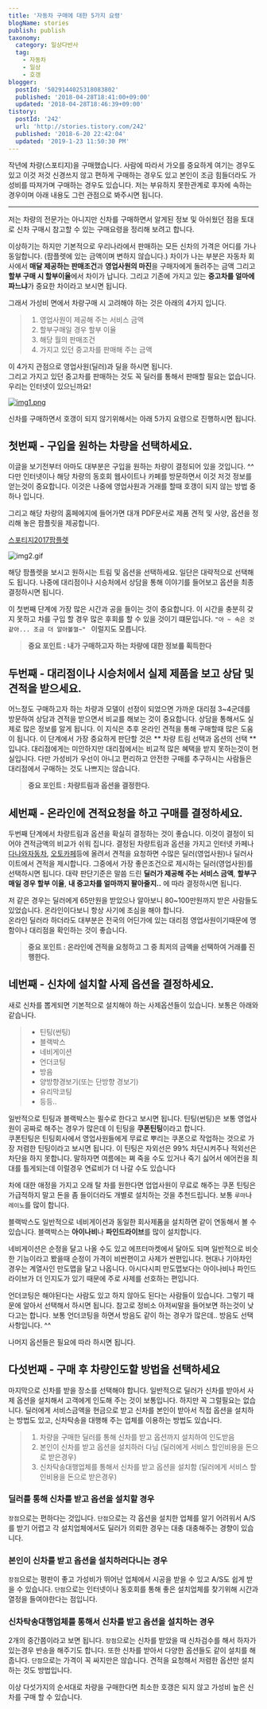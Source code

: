 ```yaml
---
title: '자동차 구매에 대한 5가지 요령'
blogName: stories
publish: publish
taxonomy:
  category: 일상다반사
  tag:
    - 자동차
    - 일상
    - 호갱
blogger:
  postId: '5029144025318083802'
  published: '2018-04-28T18:41:00+09:00'
  updated: '2018-04-28T18:46:39+09:00'
tistory:
  postId: '242'
  url: 'http://stories.tistory.com/242'
  published: '2018-6-20 22:42:04'
  updated: '2019-1-23 11:50:30 PM'
---
```


작년에 차량(스포티지)을 구매했습니다.
사람에 따라서 가오를 중요하게 여기는 경우도 있고 이것 저것 신경쓰지 않고 편하게 구매하는 경우도 있고 본인이 조금 힘들더라도 가성비를 따져가며 구매하는 경우도 있습니다.
저는 부유하지 못한관계로 후자에 속하는 경우이며 아래 내용도 그런 관점으로 봐주시면 됩니다.

---

저는 차량의 전문가는 아니지만 신차를 구매하면서 알게된 정보 및 아쉬웠던 점을 토대로 신차 구매시 참고할 수 있는 구매요령을 정리해 보려고 합니다.

이상하기는 하지만 기본적으로 우리나라에서 판매하는 모든 신차의 가격은 어디를 가나 동일합니다. (팜플렛에 있는 금액이며 변하지 않습니다.)
차이가 나는 부분은 자동차 회사에서 **매달 제공하는 판매조건**과 **영업사원의 마진**을 구매자에게 돌려주는 금액 그리고 **할부 구매 시 할부이율**에서 차이가 납니다.
그리고 기존에 가지고 있는 **중고차를 얼마에 파느냐**가 중요한 차이라고 보시면 됩니다.

그래서 가성비 면에서 차량구매 시 고려해야 하는 것은 아래의 4가지 입니다.

> 1. 영업사원이 제공해 주는 서비스 금액
> 2. 할부구매일 경우 할부 이율
> 3. 해당 월의 판매조건
> 4. 가지고 있던 중고차를 판매해 주는 금액

이 4가지 관점으로 영업사원(딜러)과 딜을 하시면 됩니다.  
그리고 가지고 있던 중고차를 판매하는 것도 꼭 딜러를 통해서 판매할 필요는 없습니다. 우리는 인터넷이 있으닌까요!

[![img1.png](images/spotgeQL.jpg)](images/spotgeQL.jpg)

신차를 구매하면서 호갱이 되지 않기위해서는 아래 5가지 요령으로 진행하시면 됩니다.

## 첫번째 - 구입을 원하는 차량을 선택하세요.

이글을 보기전부터 아마도 대부분은 구입을 원하는 차량이 결정되어 있을 것입니다. ^^
다만 인터넷이나 해당 차량의 동호회 웹사이트나 카페를 방문하면서 이것 저것 정보를 얻는것이 중요합니다.
이것은 나중에 영업사원과 거래를 할때 호갱이 되지 않는 방법 중 하나 입니다.

그리고 해당 차량의 홈페에지에 들어가면 대개 PDF문서로 제품 견적 및 사양, 옵션을 정리해 놓은 팜플릿을 제공합니다.

[스포티지2017팜플렛](http://www.kia.com/content/dam/kwcms/kr/ko/files/RQL/price/price_sportageql.pdf)

![img2.gif](images/img2.png)

해당 팜플렛을 보시고 원하시는 트림 및 옵션을 선택하세요. 일단은 대략적으로 선택해도 됩니다. 나중에 대리점이나 시승처에서 상담을 통해 이야기를 들어보고 옵션을 최종 결정하시면 됩니다.

이 첫번째 단계에 가장 많은 시간과 공을 들이는 것이 중요합니다. 이 시간을 충분히 갖지 못하고 차를 구입 할 경우 많은 후회를 할 수 있을 것이기 떄문입니다.
`"아 ~ 속은 것 같아... 조금 더 알아볼껄~" `
이럴지도 모릅니다.

> **중요 포인트 : 내가 구매하고자 하는 차량에 대한 정보를 획득한다**

## 두번째 - 대리점이나 시승처에서 실제 제품을 보고 상담 및 견적을 받으세요.

어느정도 구매하고자 하는 차량과 모델이 선정이 되었으면 가까운 대리점 3~4군데를 방문하여 상담과 견적을 받으면서 비교를 해보는 것이 중요합니다.
상담을 통해서도 실제로 많은 정보를 알게 됩니다. 이 지식은 추후 온라인 견적을 통해 구매할때 많은 도움이 됩니다.
이 단계에서 가장 중요하게 판단할 것은 ** 차량 트림 선택과 옵션의 선택 ** 입니다.
대리점에게는 미안하지만 대리점에서는 비교적 많은 혜택을 받지 못하는것이 현실입니다.
다만 가성비가 우선이 아니고 편리하고 안전한 구매를 추구하시는 사람들은 대리점에서 구매하는 것도 나쁘지는 않습니다.

> **중요 포인트 : 차량트림과 옵션을 결정한다.**

## 세번째 - 온라인에 견적요청을 하고 구매를 결정하세요.

두번째 단계에서 차량트림과 옵션을 확실히 결정하는 것이 좋습니다. 이것이 결정이 되어야 견적금액의 비교가 쉬워 집니다.
결정된 차량트림과 옵션을 가지고 인터넷 카페나 [다나와자동차](http://auto.danawa.com), [오토카페](http://www.autocafe.co.kr)등에 올려서 견적을 요청하면 수많은 딜러(영업사원)나 딜러사이트에서 견적을 제시합니다. 그중에서 가장 좋은조건으로 제시하는 딜러(영업사원)를 선택하시면 됩니다.
대략 판단기준은 말씀 드린 **딜러가 제공해 주는 서비스 금액**, **할부구매일 경우 할부 이율**, **내 중고차를 얼마까지 팔아줄지..** 에 따라 결정하시면 됩니다.

저 같은 경우는 딜러에게 65만원을 받았으나 알아보니 80~100만원까지 받은 사람들도 있었습니다.
온라인이다보니 항상 사기에 조심을 해야 합니다.  
온라인 딜러라 하더라도 대부분은 전국의 어딘가에 있는 대리점 영업사원이기때문에 명함이나 대리점을 확인하는 것이 좋습니다.

> **중요 포인트 : 온라인에 견적을 요청하고 그 중 최저의 금액을 선택하여 거래를 진행한다.**

## 네번째 - 신차에 설치할 사제 옵션을 결정하세요.

새로 신차를 뽑게되면 기본적으로 설치해야 하는 사제옵션들이 있습니다.
보통은 아래와 같습니다.

> - 틴팅(썬팅)
> - 블랙박스
> - 네비게이션
> - 언더코팅
> - 방음
> - 양방향경보기(또는 단방향 경보기)
> - 유리막코팅
> - 등등..

일반적으로 틴팅과 블랙박스는 필수로 한다고 보시면 됩니다.
틴팅(썬팅)은 보통 영업사원이 공짜로 해주는 경우가 많은데 이 틴팅을 **쿠폰틴팅**이라고 합니다.  
쿠폰틴팅은 틴팅회사에서 영업사원들에게 무료로 뿌리는 쿠폰으로 작업하는 것으로 가장 저렴한 틴팅이라고 보시면 됩니다.
이 틴팅은 자외선은 99% 차단시켜주나 적외선은 차단을 하지 못합니다. 말하자면 여름에는 쪄 죽을 수도 있거나 죽기 싫어서 에어컨을 최대를 틀게되는데 이럴경우 연료비가 더 나갈 수도 있습니다

차에 대한 애정을 가지고 오래 탈 차를 원한다면 업업사원이 무료로 해주는 쿠폰 틴팅은 가급적하지 말고 돈을 좀 들이더라도 개별로 설치하는 것을 추천드립니다. 보통 `루마`나 `레이노`를 많이 합니다.

블랙박스도 일반적으로 네비게이션과 동일한 회사제품을 설치하면 같이 연동해서 볼 수 있습니다. 블랙박스는 **아이나비**나 **파인드라이브**를 많이 설치합니다.

네비게이션은 순정을 달고 나올 수도 있고 에프터마켓에서 달아도 되며 일반적으로 비슷한 기능이라고 봤을때 순정이 가격이 비싼편이고 사제가 싼편입니다.
현대나 기아차인 경우는 계열사인 만도맵을 달고 나옵니다. 아시다시피 만도맵보다는 아이나비나 파인드라이브가 더 인지도가 있기 때문에 주로 사제를 선호하는 편입니다.

언더코팅은 해야된다는 사람도 있고 하지 않아도 된다는 사람들이 있습니다. 그렇기 때문에 알아서 선택해서 하시면 됩니다. 참고로 정비소 아저씨말을 들어보면 하는것이 낮다고는 합니다.
보통 언더코팅을 하면서 방음도 같이 하는 경우가 많은데.. 방음도 선택사항입니다. ^^

나머지 옵션들은 필요에 따라 하시면 됩니다.

## 다섯번째 - 구매 후 차량인도할 방법을 선택하세요

마지막으로 신차를 받을 장소를 선택해야 합니다. 일반적으로 딜러가 신차를 받아서 사제 옵션을 설치해서 고객에게 인도해 주는 것이 보통입니다.
하지만 꼭 그럴필요는 없습니다. 딜러에게 서비스금액을 현금으로 받고 신차를 본인이 받아서 직접 옵션을 설치하는 방법도 있고, 신차탁송을 대행해 주는 업체를 이용하는 방법도 있습니다.

> 1. 차량을 구매한 딜러를 통해 신차를 받고 옵션까지 설치하여 인도받음
> 2. 본인이 신차를 받고 옵션을 설치하러 다님 (딜러에게 서비스 할인비용을 돈으로 받은경우)
> 3. 신차탁송대행업체를 통해서 신차를 받고 옵션을 설치함 (딜러에게 서비스 할인비용을 돈으로 받은경우)

### 딜러를 통해 신차를 받고 옵션을 설치할 경우

`장점`으로는 편하다는 것입니다.
`단점`으로는 각 옵션을 설치한 업체를 알기 어려워서 A/S를 받기 어렵고 각 설치업체에서도 딜러가 의뢰한 경우는 대충 대충해주는 경향이 있습니다.

### 본인이 신차를 받고 옵션을 설치하러다니는 경우

`장점`으로는 평판이 좋고 가성비가 뛰어난 업체에서 시공을 받을 수 있고 A/S도 쉽게 받을 수 있습니다.
`단점`으로는 인터넷이나 동호회를 통해 좋은 설치업체를 찾기위해 시간과 열정을 들여야한다는 점입니다.

### 신차탁송대행업체를 통해서 신차를 받고 옵션을 설치하는 경우

2개의 중간쯤이라고 보면 됩니다. `장점`으로는 신차를 받았을 때 신차검수를 해서 하자가 있는경우 반송을 해주기도 합니다. 또한 신차를 받아서 다양한 옵션들도 같이 설치를 해 줍니다.
`단점`으로는 가격이 꼭 싸지만은 않습니다. 견적을 요청해서 저렴한 옵션만 설치하는 것도 방법입니다.

이상 다섯가지의 순서대로 차량을 구매한다면 최소한 호갱은 되지 않고 가성비 높은 신차를 구매 할 수 있습니다.
